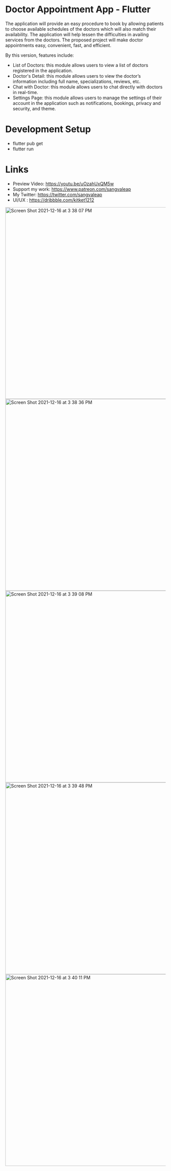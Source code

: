 # Doctor Appointment App - Flutter

The application will provide an easy procedure to book by allowing patients to choose available schedules of the doctors which will also match their availability. The application will help lessen the difficulties in availing services from the doctors. The proposed project will make doctor appointments easy, convenient, fast, and efficient.

By this version, features include:
- List of Doctors: this module allows users to view a list of doctors registered in the application.
- Doctor's Detail: this module allows users to view the doctor’s information including full name, specializations, reviews, etc.
- Chat with Doctor: this module allows users to chat directly with doctors in real-time.
- Settings Page: this module allows  users to manage the settings of their account in the application such as notifications, bookings, privacy and security, and theme.

# Development Setup

- flutter pub get
- flutter run

# Links

- Preview Video: https://youtu.be/uOzahUxQM5w
- Support my work: https://www.patreon.com/sangvaleap 
- My Twitter: https://twitter.com/sangvaleap
- UI/UX : https://dribbble.com/kitket1212

<img width="600" alt="Screen Shot 2021-12-16 at 3 38 07 PM" src="https://user-images.githubusercontent.com/86506519/146337288-9c6e2f67-fd9f-49eb-a03e-1f80c535ef4e.png">
<img width="600" alt="Screen Shot 2021-12-16 at 3 38 36 PM" src="https://user-images.githubusercontent.com/86506519/146337310-35804239-b337-44fe-8cff-63ac377ce10e.png">
<img width="600" alt="Screen Shot 2021-12-16 at 3 39 08 PM" src="https://user-images.githubusercontent.com/86506519/146337317-a80648ca-9078-44a5-8184-65ff4c7c03c5.png">
<img width="600" alt="Screen Shot 2021-12-16 at 3 39 48 PM" src="https://user-images.githubusercontent.com/86506519/146337319-6d280292-e26b-475d-9c31-c346b9f51751.png">
<img width="600" alt="Screen Shot 2021-12-16 at 3 40 11 PM" src="https://user-images.githubusercontent.com/86506519/146337325-49a45750-27a5-45d2-a3ea-1244f4e4662b.png">
